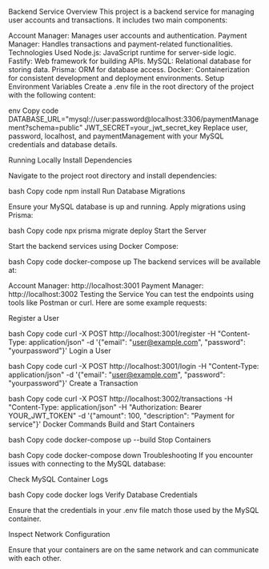 Backend Service
Overview
This project is a backend service for managing user accounts and transactions. It includes two main components:

Account Manager: Manages user accounts and authentication.
Payment Manager: Handles transactions and payment-related functionalities.
Technologies Used
Node.js: JavaScript runtime for server-side logic.
Fastify: Web framework for building APIs.
MySQL: Relational database for storing data.
Prisma: ORM for database access.
Docker: Containerization for consistent development and deployment environments.
Setup
Environment Variables
Create a .env file in the root directory of the project with the following content:

env
Copy code
DATABASE_URL="mysql://user:password@localhost:3306/paymentManagement?schema=public"
JWT_SECRET=your_jwt_secret_key
Replace user, password, localhost, and paymentManagement with your MySQL credentials and database details.

Running Locally
Install Dependencies

Navigate to the project root directory and install dependencies:

bash
Copy code
npm install
Run Database Migrations

Ensure your MySQL database is up and running. Apply migrations using Prisma:

bash
Copy code
npx prisma migrate deploy
Start the Server

Start the backend services using Docker Compose:

bash
Copy code
docker-compose up
The backend services will be available at:

Account Manager: http://localhost:3001
Payment Manager: http://localhost:3002
Testing the Service
You can test the endpoints using tools like Postman or curl. Here are some example requests:

Register a User

bash
Copy code
curl -X POST http://localhost:3001/register -H "Content-Type: application/json" -d '{"email": "user@example.com", "password": "yourpassword"}'
Login a User

bash
Copy code
curl -X POST http://localhost:3001/login -H "Content-Type: application/json" -d '{"email": "user@example.com", "password": "yourpassword"}'
Create a Transaction

bash
Copy code
curl -X POST http://localhost:3002/transactions -H "Content-Type: application/json" -H "Authorization: Bearer YOUR_JWT_TOKEN" -d '{"amount": 100, "description": "Payment for service"}'
Docker Commands
Build and Start Containers

bash
Copy code
docker-compose up --build
Stop Containers

bash
Copy code
docker-compose down
Troubleshooting
If you encounter issues with connecting to the MySQL database:

Check MySQL Container Logs

bash
Copy code
docker logs <mysql-container-id>
Verify Database Credentials

Ensure that the credentials in your .env file match those used by the MySQL container.

Inspect Network Configuration

Ensure that your containers are on the same network and can communicate with each other.